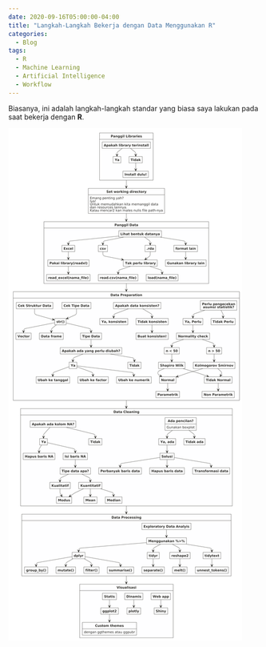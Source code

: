 ```yaml
---
date: 2020-09-16T05:00:00-04:00
title: "Langkah-Langkah Bekerja dengan Data Menggunakan R"
categories:
  - Blog
tags:
  - R
  - Machine Learning
  - Artificial Intelligence
  - Workflow
---
```



Biasanya, ini adalah langkah-langkah standar yang biasa saya lakukan pada
saat bekerja dengan **R**.

![](https://raw.githubusercontent.com/ikanx101/Live-Session-Nutrifood-R/master/readme_files/figure-gfm/unnamed-chunk-3-1.png)<!-- -->
